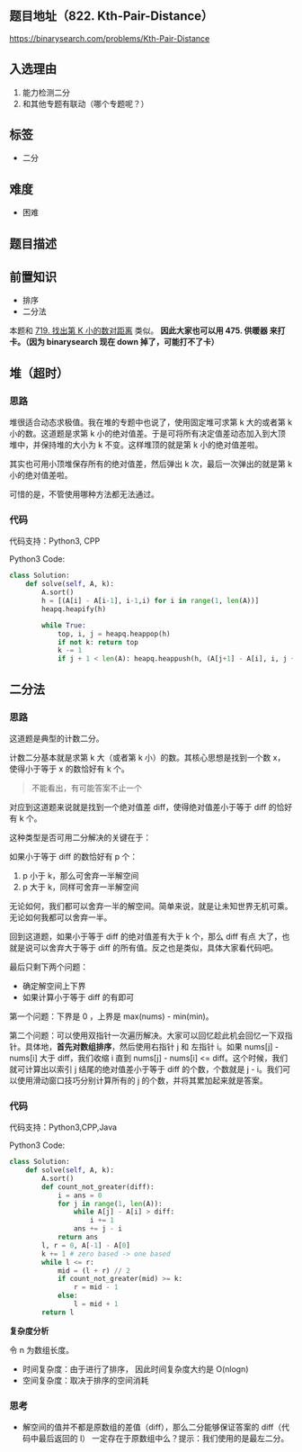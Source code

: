 ## 题目地址（822. Kth-Pair-Distance）

https://binarysearch.com/problems/Kth-Pair-Distance

## 入选理由

1. 能力检测二分
2. 和其他专题有联动（哪个专题呢？）

## 标签

- 二分

## 难度

- 困难

## 题目描述

## 前置知识

- 排序
- 二分法

本题和 [719. 找出第 K 小的数对距离](https://leetcode.cn/problems/find-k-th-smallest-pair-distance/) 类似。 **因此大家也可以用 475. 供暖器 来打卡。（因为 binarysearch 现在 down 掉了，可能打不了卡）**

## 堆（超时）

### 思路

堆很适合动态求极值。我在堆的专题中也说了，使用固定堆可求第 k 大的或者第 k 小的数。这道题是求第 k 小的绝对值差。于是可将所有决定值差动态加入到大顶堆中，并保持堆的大小为 k 不变。这样堆顶的就是第 k 小的绝对值差啦。

其实也可用小顶堆保存所有的绝对值差，然后弹出 k 次，最后一次弹出的就是第 k 小的绝对值差啦。

可惜的是，不管使用哪种方法都无法通过。

### 代码

代码支持：Python3, CPP

Python3 Code:

```python
class Solution:
    def solve(self, A, k):
        A.sort()
        h = [(A[i] - A[i-1], i-1,i) for i in range(1, len(A))]
        heapq.heapify(h)

        while True:
            top, i, j = heapq.heappop(h)
            if not k: return top
            k -= 1
            if j + 1 < len(A): heapq.heappush(h, (A[j+1] - A[i], i, j + 1))
```

## 二分法

### 思路

这道题是典型的计数二分。

计数二分基本就是求第 k 大（或者第 k 小）的数。其核心思想是找到一个数 x，使得小于等于 x 的数恰好有 k 个。

> 不能看出，有可能答案不止一个

对应到这道题来说就是找到一个绝对值差 diff，使得绝对值差小于等于 diff 的恰好有 k 个。

这种类型是否可用二分解决的关键在于：

如果小于等于 diff 的数恰好有 p 个：

1. p 小于 k，那么可舍弃一半解空间
2. p 大于 k，同样可舍弃一半解空间

无论如何，我们都可以舍弃一半的解空间。简单来说，就是让未知世界无机可乘。无论如何我都可以舍弃一半。

回到这道题，如果小于等于 diff 的绝对值差有大于 k 个，那么 diff 有点 大了，也就是说可以舍弃大于等于 diff 的所有值。反之也是类似，具体大家看代码吧。

最后只剩下两个问题：

- 确定解空间上下界
- 如果计算小于等于 diff 的有即可

第一个问题：下界是 0 ，上界是 max(nums) - min(min)。

第二个问题：可以使用双指针一次遍历解决。大家可以回忆趁此机会回忆一下双指针。具体地，**首先对数组排序**，然后使用右指针 j 和 左指针 i。如果 nums[j] - nums[i] 大于 diff，我们收缩 i 直到 nums[j] - nums[i] <= diff。这个时候，我们就可计算出以索引 j 结尾的绝对值差小于等于 diff 的个数，个数就是 j - i。我们可以使用滑动窗口技巧分别计算所有的 j 的个数，并将其累加起来就是答案。

### 代码

代码支持：Python3,CPP,Java

Python3 Code:

```python
class Solution:
    def solve(self, A, k):
        A.sort()
        def count_not_greater(diff):
            i = ans = 0
            for j in range(1, len(A)):
                while A[j] - A[i] > diff:
                    i += 1
                ans += j - i
            return ans
        l, r = 0, A[-1] - A[0]
        k += 1 # zero based -> one based
        while l <= r:
            mid = (l + r) // 2
            if count_not_greater(mid) >= k:
                r = mid - 1
            else:
                l = mid + 1
        return l
```

**复杂度分析**

令 n 为数组长度。

- 时间复杂度：由于进行了排序， 因此时间复杂度大约是 O(nlogn)
- 空间复杂度：取决于排序的空间消耗

### 思考

- 解空间的值并不都是原数组的差值（diff），那么二分能够保证答案的 diff（代码中最后返回的 l） 一定存在于原数组中么？提示：我们使用的是最左二分。
